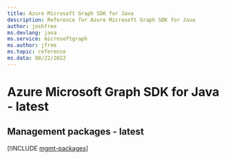 ```yaml
---
title: Azure Microsoft Graph SDK for Java
description: Reference for Azure Microsoft Graph SDK for Java
author: joshfree
ms.devlang: java
ms.service: microsoftgraph
ms.author: jfree
ms.topic: reference
ms.data: 08/22/2022
---
```

# Azure Microsoft Graph SDK for Java - latest

## Management packages - latest
[!INCLUDE [mgmt-packages](microsoft-graph-mgmt-index.md)]